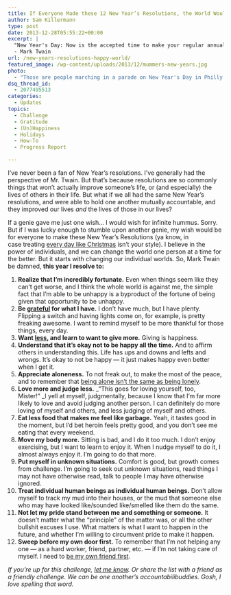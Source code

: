 ```yaml
---
title: If Everyone Made these 12 New Year’s Resolutions, the World Would Be Happier
author: Sam Killermann
type: post
date: 2013-12-28T05:55:22+00:00
excerpt: |
  "New Year's Day: Now is the accepted time to make your regular annual good resolutions. Next week you can begin paving hell with them as usual."
  - Mark Twain
url: /new-years-resolutions-happy-world/
featured_image: /wp-content/uploads/2013/12/mummers-new-years.jpg
photo:
  - "Those are people marching in a parade on New Year's Day in Philly. The <em>Mummer's Parade</em>. They're lobsters. This article could have just been one item: live more like the giant human lobsters in Philly. Thanks to Library of Congress for the photo."
dsq_thread_id:
  - 2077495513
categories:
  - Updates
topics:
  - Challenge
  - Gratitude
  - (Un)Happiness
  - Holidays
  - How-To
  - Progress Report

---
```

I&#8217;ve never been a fan of New Year&#8217;s resolutions. I&#8217;ve generally had the perspective of Mr. Twain. But that&#8217;s because resolutions are so commonly things that won&#8217;t actually improve someone&#8217;s life, or (and especially) the lives of others in their life. But what if we all had the same New Year&#8217;s resolutions, and were able to hold one another mutually accountable, and they improved our lives _and_ the lives of those in our lives?

If a genie gave me just one wish&#8230; I would wish for infinite hummus. Sorry. But if I was lucky enough to stumble upon another genie, my wish would be for everyone to make these New Year&#8217;s Resolutions (ya know, in case treating [every day like Christmas][1] isn&#8217;t your style). I believe in the power of individuals, and we can change the world one person at a time for the better. But it starts with changing our individual worlds. So, Mark Twain be damned, **this year I resolve to:**

  1. **Realize that I&#8217;m incredibly fortunate.** Even when things seem like they can&#8217;t get worse, and I think the whole world is against me, the simple fact that I&#8217;m able to be unhappy is a byproduct of the fortune of being given that opportunity to be unhappy.
  2. **Be [grateful][2] for what I have.** I don&#8217;t have much, but I have plenty. Flipping a switch and having lights come on, for example, is pretty freaking awesome. I want to remind myself to be more thankful for those things, every day.
  3. **Want [less][3], and learn to want to give more.** Giving is happiness.
  4. **Understand that it&#8217;s okay not to be happy all the time.** And to affirm others in understanding this. Life has ups and downs and lefts and wrongs. It&#8217;s okay to not be happy &#8212; it just makes happy even better when I get it.
  5. **Appreciate aloneness.** To not freak out, to make the most of the peace, and to remember that [being alone isn&#8217;t the same as being lonely][4].
  6. **Love more and judge less.** _&#8220;This goes for loving yourself, too, Mister!&#8221; _I yell at myself, judgmentally, because I know that I&#8217;m far more likely to love and avoid judging another person. I can definitely do more loving of myself and others, and less judging of myself and others.
  7. **Eat less food that makes me feel like garbage.** Yeah, it tastes good in the moment, but I&#8217;d bet heroin feels pretty good, and you don&#8217;t see me eating that every weekend.
  8. **Move my body more.** Sitting is bad, and I do it too much. I don&#8217;t enjoy exercising, but I want to learn to enjoy it. When I nudge myself to do it, I almost always enjoy it. I&#8217;m going to do that more.
  9. **Put myself in unknown situations.** Comfort is good, but growth comes from challenge. I&#8217;m going to seek out unknown situations, read things I may not have otherwise read, talk to people I may have otherwise ignored.
 10. **Treat individual human beings as individual human beings.** Don&#8217;t allow myself to track my mud into their houses, or the mud that someone else who may have looked like/sounded like/smelled like them do the same.
 11. **Not let my pride stand between me and something or someone.** It doesn&#8217;t matter what the &#8220;principle&#8221; of the matter was, or all the other bullshit excuses I use. What matters is what I want to happen in the future, and whether I&#8217;m willing to circumvent pride to make it happen.
 12. **Sweep before my own door first.** To remember that I&#8217;m not helping any one &#8212; as a hard worker, friend, partner, etc. &#8212; if I&#8217;m not taking care of myself. I need to [be my own friend first][5].

_If you&#8217;re up for this challenge, [let me know][6]. Or share the list with a friend as a friendly challenge. We can be one another&#8217;s accountabilibuddies. Gosh, I love spelling that word._

 [1]: //treat-every-day-like-christmas/ "14 Simple Ways to Treat Every Day More Like Christmas"
 [2]: //gratitude-challenge/ "My Gratitude Challenge"
 [3]: //minimalism-tips/ "100+ Tips for Minimalism"
 [4]: //alone-not-lonely/ "Being Alone Isn’t the Same as Being Lonely"
 [5]: //be-your-own-friend-first/ "Be Your Own Friend First"
 [6]: //contact/ "Contact"
